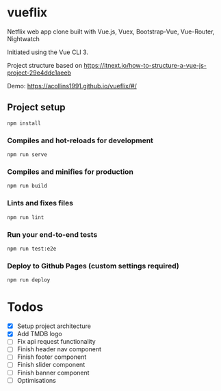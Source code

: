 # vueflix

Netflix web app clone built with Vue.js, Vuex, Bootstrap-Vue, Vue-Router, Nightwatch

Initiated using the Vue CLI 3.

Project structure based on https://itnext.io/how-to-structure-a-vue-js-project-29e4ddc1aeeb

Demo: https://acollins1991.github.io/vueflix/#/

## Project setup
```
npm install
```

### Compiles and hot-reloads for development
```
npm run serve
```

### Compiles and minifies for production
```
npm run build
```

### Lints and fixes files
```
npm run lint
```

### Run your end-to-end tests
```
npm run test:e2e
```

### Deploy to Github Pages (custom settings required)
```
npm run deploy
```

# Todos
- [X] Setup project architecture
- [X] Add TMDB logo
- [ ] Fix api request functionality
- [ ] Finish header nav component
- [ ] Finish footer component
- [ ] Finish slider component
- [ ] Finish banner component
- [ ] Optimisations
